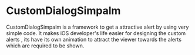 # CustomDialogSimpalm
CustomDialogSimpalm is a framework  to get a attractive alert by using very simple code. It makes iOS developer's life easier for designing the custom alerts , its have its own animation to attract the viewer towards the alerts which are required to be shown.
